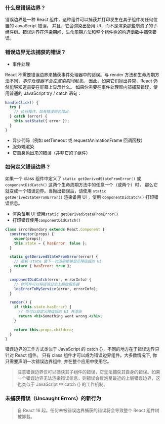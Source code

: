 ### 什么是错误边界？

错误边界是一种 React 组件，这种组件可以捕获并打印发生在其子组件树任何位置的 JavaScript 错误，
并且，它会渲染出备用 UI，而不是渲染那些崩溃了的子组件树。错误边界在渲染期间、生命周期方法和整个组件树的构造函数中捕获错误。

### 错误边界无法捕获的错误？

- 事件处理

React 不需要错误边界来捕获事件处理器中的错误。与 render 方法和生命周期方法不同，_事件处理器不会在渲染期间触发_。
因此，如果它们抛出异常，React 仍然能够知道需要在屏幕上显示什么。
如果你需要在事件处理器内部捕获错误，使用普通的 JavaScript try / catch 语句：

```js
handleClick() {
  try {
    // 执行操作，如有错误则会抛出
  } catch (error) {
    this.setState({ error });
  }
}
```

- 异步代码（例如 setTimeout 或 requestAnimationFrame 回调函数）
- 服务端渲染
- 它自身抛出来的错误（并非它的子组件）

### 如何定义错误边界？

如果一个 class 组件中定义了 `static getDerivedStateFromError()` 或 `componentDidCatch()` 这两个生命周期方法中的任意一个（或两个）时，
那么它就变成一个错误边界。当抛出错误后，请使用 `static getDerivedStateFromError()` 渲染备用 UI ，使用 `componentDidCatch()` 打印错误信息。

- 渲染备用 UI 使用`static getDerivedStateFromError()`
- 打印错误使用`componentDidCatch()`

```jsx
class ErrorBoundary extends React.Component {
  constructor(props) {
    super(props);
    this.state = { hasError: false };
  }

  static getDerivedStateFromError(error) {
    // 更新 state 使下一次渲染能够显示降级后的 UI
    return { hasError: true };
  }

  componentDidCatch(error, errorInfo) {
    // 你同样可以将错误日志上报给服务器
    logErrorToMyService(error, errorInfo);
  }

  render() {
    if (this.state.hasError) {
      // 你可以自定义降级后的 UI 并渲染
      return <h1>Something went wrong.</h1>;
    }

    return this.props.children;
  }
}
```

错误边界的工作方式类似于 JavaScript 的 catch {}，不同的地方在于错误边界只针对 React 组件。
只有 class 组件才可以成为错误边界组件。大多数情况下, 你只需要声明一次错误边界组件, 并在整个应用中使用它。

> 注意错误边界仅可以捕获其子组件的错误，它无法捕获其自身的错误。如果一个错误边界无法渲染错误信息，则错误会冒泡至最近的上层错误边界，这也类似于 JavaScript 中 catch {} 的工作机制。

### 未捕获错误（Uncaught Errors）的新行为

> 自 React 16 起，任何未被错误边界捕获的错误将会导致整个 React 组件树被卸载。
